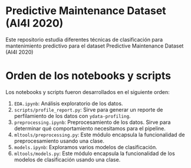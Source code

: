 # Predictive Maintenance Dataset (AI4I 2020)
Este repositorio estudia diferentes técnicas de clasificación para mantenimiento predictivo para el dataset Predictive Maintenance Dataset (AI4I 2020)

# Orden de los notebooks y scripts
Los notebooks y scripts fueron desarrollados en el siguiente orden:
1. `EDA.ipynb`: Análisis exploratorio de los datos.
2. `scripts/profile_report.py`: Sirve para generar un reporte de perfilamiento de los datos con `ydata-profiling`.
3. `preprocessing.ipynb`: Preprocesamiento de los datos. Sirve para determinar qué comportamiento necesitamos para el pipeline.
4. `mltools/preprocessing.py`: Este módulo encapsula la funcionalidad de preprocesamiento usando una clase.
5. `models.ipynb`: Exploramos varios modelos de clasificación.
6. `mltools/models.py`: Este módulo encapsula la funcionalidad de los modelos de clasificación usando una clase.
